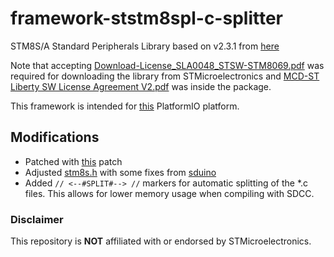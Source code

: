 # framework-ststm8spl-c-splitter
STM8S/A Standard Peripherals Library based on v2.3.1 from [here](https://www.st.com/en/embedded-software/stsw-stm8069.html)

Note that accepting [Download-License_SLA0048_STSW-STM8069.pdf](Download-License_SLA0048_STSW-STM8069.pdf) was required for downloading the library from STMicroelectronics
and [MCD-ST Liberty SW License Agreement V2.pdf](MCD-ST%20Liberty%20SW%20License%20Agreement%20V2.pdf) was inside the package.

This framework is intended for [this](https://github.com/Zelberor/platform-ststm8-c-splitter) PlatformIO platform.

## Modifications
* Patched with [this](https://github.com/gicking/STM8-SPL_SDCC_patch/blob/cf8dcd8fe4d0f794cd239e4fb98fece10c184f3a/STM8S_StdPeriph_Lib_V2.3.1_sdcc.patch) patch
* Adjusted [stm8s.h](src/stm8s.h) with some fixes from [sduino](https://github.com/tenbaht/sduino)
* Added ```// <--#SPLIT#--> //``` markers for automatic splitting of the *.c files. This allows for lower memory usage when compiling with SDCC.




### Disclaimer
This repository is **NOT** affiliated with or endorsed by STMicroelectronics.
